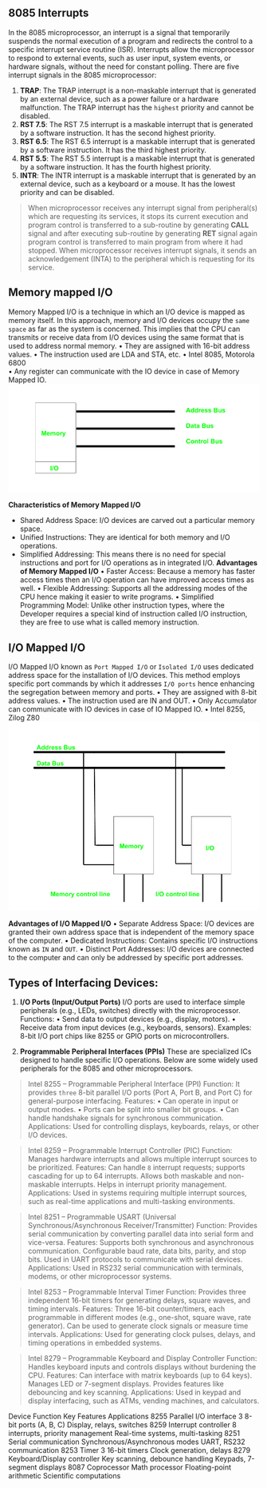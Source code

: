 ## 8085 Interrupts
In the 8085 microprocessor, an interrupt is a signal that temporarily suspends the normal execution of a program and redirects the control to a specific interrupt service routine (ISR). Interrupts allow the microprocessor to respond to external events, such as user input, system events, or hardware signals, without the need for constant polling.
There are five interrupt signals in the 8085 microprocessor:

1. **TRAP**: The TRAP interrupt is a non-maskable interrupt that is generated by an external device, such as a power failure or a hardware malfunction. The TRAP interrupt has the `highest` priority and cannot be disabled.
2. **RST 7.5**: The RST 7.5 interrupt is a maskable interrupt that is generated by a software instruction. It has the second highest priority.
3. **RST 6.5**: The RST 6.5 interrupt is a maskable interrupt that is generated by a software instruction. It has the third highest priority.
4. **RST 5.5**: The RST 5.5 interrupt is a maskable interrupt that is generated by a software instruction. It has the fourth highest priority.
5. **INTR**: The INTR interrupt is a maskable interrupt that is generated by an external device, such as a keyboard or a mouse. It has the lowest priority and can be disabled.

> When microprocessor receives any interrupt signal from peripheral(s) which are requesting its services, it stops its current execution and program control is transferred to a sub-routine by generating **CALL** signal and after executing sub-routine by generating **RET** signal again program control is transferred to main program from where it had stopped. When microprocessor receives interrupt signals, it sends an acknowledgement (INTA) to the peripheral which is requesting for its service.

## Memory mapped I/O
Memory Mapped I/O is a technique in which an I/O device is mapped as memory itself. In this approach, memory and I/O devices occupy the `same space` as far as the system is concerned. This implies that the CPU can transmits or receive data from I/O devices using the same format that is used to address normal memory.
• They are assigned with 16-bit address values.	
• The instruction used are LDA and STA, etc.
• Intel 8085, Motorola 6800 	
• Any register can communicate with the IO device in case of Memory Mapped IO.	
![alt text](image-4.png)

**Characteristics of Memory Mapped I/O**
- Shared Address Space: I/O devices are carved out a particular memory space.
- Unified Instructions: They are identical for both memory and I/O operations.
- Simplified Addressing: This means there is no need for special instructions and port for I/O operations as in integrated I/O.
**Advantages of Memory Mapped I/O**
• Faster Access: Because a memory has faster access times then an I/O operation can have improved access times as well.
• Flexible Addressing: Supports all the addressing modes of the CPU hence making it easier to write programs.
• Simplified Programming Model: Unlike other instruction types, where the Developer requires a special kind of instruction called I/O instruction, they are free to use what is called memory instruction.


## I/O Mapped I/O
I/O Mapped I/O known as `Port Mapped I/O` or `Isolated I/O` uses dedicated address space for the installation of I/O devices. This method employs specific port commands by which it addresses `I/O ports` hence enhancing the segregation between memory and ports.
• They are assigned with 8-bit address values.
• The instruction used are IN and OUT.
• Only Accumulator can communicate with IO devices in case of IO Mapped IO.
• Intel 8255, Zilog Z80
![alt text](image.png)

**Advantages of I/O Mapped I/O**
• Separate Address Space: I/O devices are granted their own address space that is independent of the memory space of the computer.
• Dedicated Instructions: Contains specific I/O instructions known as `IN` and `OUT`.
• Distinct Port Addresses: I/O devices are connected to the computer and can only be addressed by specific port addresses.


## Types of Interfacing Devices:
1. **I/O Ports (Input/Output Ports)**
I/O ports are used to interface simple peripherals (e.g., LEDs, switches) directly with the microprocessor.
Functions:
• Send data to output devices (e.g., display, motors).
• Receive data from input devices (e.g., keyboards, sensors).
Examples: 8-bit I/O port chips like 8255 or GPIO ports on microcontrollers.

2. **Programmable Peripheral Interfaces (PPIs)**
These are specialized ICs designed to handle specific I/O operations. Below are some widely used peripherals for the 8085 and other microprocessors.
> Intel 8255 – Programmable Peripheral Interface (PPI)
Function: It provides `three` 8-bit parallel I/O ports (Port A, Port B, and Port C) for general-purpose interfacing.
Features:
• Can operate in input or output modes.
• Ports can be split into smaller bit groups.
• Can handle handshake signals for synchronous communication.
Applications: Used for controlling displays, keyboards, relays, or other I/O devices.

> Intel 8259 – Programmable Interrupt Controller (PIC)
Function: Manages hardware interrupts and allows multiple interrupt sources to be prioritized.
Features:
Can handle `8` interrupt requests; supports cascading for up to 64 interrupts.
Allows both maskable and non-maskable interrupts.
Helps in interrupt priority management.
Applications: Used in systems requiring multiple interrupt sources, such as real-time applications and multi-tasking environments.

> Intel 8251 – Programmable USART (Universal Synchronous/Asynchronous Receiver/Transmitter)
Function: Provides serial communication by converting parallel data into serial form and vice-versa.
Features:
Supports both synchronous and asynchronous communication.
Configurable baud rate, data bits, parity, and stop bits.
Used in UART protocols to communicate with serial devices.
Applications:
Used in RS232 serial communication with terminals, modems, or other microprocessor systems.

> Intel 8253 – Programmable Interval Timer
Function: Provides three independent 16-bit timers for generating delays, square waves, and timing intervals.
Features:
Three 16-bit counter/timers, each programmable in different modes (e.g., one-shot, square wave, rate generator).
Can be used to generate clock signals or measure time intervals.
Applications:
Used for generating clock pulses, delays, and timing operations in embedded systems.

> Intel 8279 – Programmable Keyboard and Display Controller
Function: Handles keyboard inputs and controls displays without burdening the CPU.
Features:
Can interface with matrix keyboards (up to 64 keys).
Manages LED or 7-segment displays.
Provides features like debouncing and key scanning.
Applications:
Used in keypad and display interfacing, such as ATMs, vending machines, and calculators.

Device	Function	                Key Features	                                  Applications
8255	Parallel I/O interface      3 8-bit ports (A, B, C)	                        Display, relays, switches
8259	Interrupt controller	    8 interrupts, priority management	            Real-time systems, multi-tasking
8251	Serial communication	    Synchronous/Asynchronous modes	                UART, RS232 communication
8253	Timer	                    3 16-bit timers                                	Clock generation, delays
8279	Keyboard/Display controller	Key scanning, debounce handling                 Keypads, 7-segment displays
8087    Coprocessor	Math processor	Floating-point arithmetic                       Scientific computations